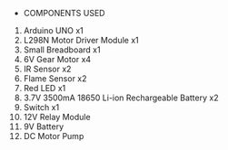 * COMPONENTS USED

1. Arduino UNO x1
2. L298N Motor Driver Module x1
3. Small Breadboard x1
4. 6V Gear Motor x4
5. IR Sensor x2
6. Flame Sensor x2
7. Red LED x1
8. 3.7V 3500mA 18650 Li-ion Rechargeable Battery x2
9. Switch x1
10. 12V Relay Module
11. 9V Battery
12. DC Motor Pump
